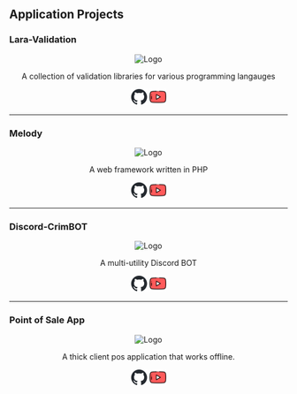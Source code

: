 ## Application Projects

### Lara-Validation

<div align="center"><img src="https://cdn3.iconfinder.com/data/icons/logos-and-brands-adobe/512/194_Laravel-512.png" width="150px" height="auto" alt="Logo"></div></p>
<p align="center">A collection of validation libraries for various programming langauges</p>

<div align="center"><a href="https://github.com/Evanna456/Lara-Validation"><img src="https://github.com/Evanna456/Evanna456/blob/main/github-mark.png" width="30px" height="auto" alt="Logo"></a>&nbsp<a href="https://www.youtube.com/watch?v=ADQKy4mmIko"><img src="https://github.com/Evanna456/Evanna456/blob/main/youtube.png" width="30px" height="auto" alt="Logo"></a></div>
<hr>

### Melody

<div align="center"><img src="https://i.imgur.com/rgwJljb.png" width="150px" height="auto" alt="Logo"></div></p>
<p align="center">A web framework written in PHP</p>

<div align="center"><a href="https://github.com/Evanna456/Melody"><img src="https://github.com/Evanna456/Evanna456/blob/main/github-mark.png" width="30px" height="auto" alt="Logo"></a>&nbsp<a href="https://www.youtube.com/watch?v=UUzycnE7l5c"><img src="https://github.com/Evanna456/Evanna456/blob/main/youtube.png" width="30px" height="auto" alt="Logo"></a></div>
<hr>

### Discord-CrimBOT

<div align="center"><img src="https://github.com/Evanna456/Discord-CrimBOT/blob/main/docs/CrimBOT.png" width="150px" height="auto" alt="Logo"></div></p>
<p align="center">A multi-utility Discord BOT</p>

<div align="center"><a href="https://github.com/Evanna456/Discord-CrimBOT"><img src="https://github.com/Evanna456/Evanna456/blob/main/github-mark.png" width="30px" height="auto" alt="Logo"></a>&nbsp<a href="https://www.youtube.com/watch?v=PIsCuLLSkaA"><img src="https://github.com/Evanna456/Evanna456/blob/main/youtube.png" width="30px" height="auto" alt="Logo"></a></div>
<hr>

### Point of Sale App

<div align="center"><img src="https://i.imgur.com/Ya6GY6J.png" width="150px" height="auto" alt="Logo"></div></p>
<p align="center">A thick client pos application that works offline.</p>

<div align="center"><a href="https://github.com/Evanna456/Point-of-Sale"><img src="https://github.com/Evanna456/Evanna456/blob/main/github-mark.png" width="30px" height="auto" alt="Logo"></a>&nbsp<a href="https://www.youtube.com/watch?v=MeGvNc6Bf_E"><img src="https://github.com/Evanna456/Evanna456/blob/main/youtube.png" width="30px" height="auto" alt="Logo"></a></div>

<!--
**Evanna456/Evanna456** is a ✨ _special_ ✨ repository because its `README.md` (this file) appears on your GitHub profile.

Here are some ideas to get you started:

- 🔭 I’m currently working on ...
- 🌱 I’m currently learning ...
- 👯 I’m looking to collaborate on ...
- 🤔 I’m looking for help with ...
- 💬 Ask me about ...
- 📫 How to reach me: ...
- 😄 Pronouns: ...
- ⚡ Fun fact: ...
-->
